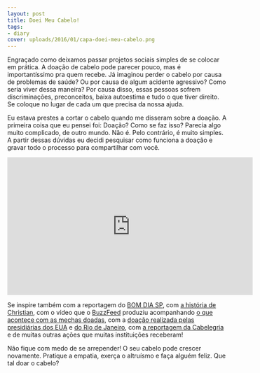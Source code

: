 ```yaml
---
layout: post
title: Doei Meu Cabelo!
tags:
- diary
cover: uploads/2016/01/capa-doei-meu-cabelo.png
---
```


Engraçado como deixamos passar projetos sociais simples de se colocar em prática. A doação de cabelo pode parecer pouco, mas é importantíssimo pra quem recebe. Já imaginou perder o cabelo por causa de problemas de saúde? Ou por causa de algum acidente agressivo? Como seria viver dessa maneira? Por causa disso, essas pessoas sofrem discriminações, preconceitos, baixa autoestima e tudo o que tiver direito. Se coloque no lugar de cada um que precisa da nossa ajuda.

Eu estava prestes a cortar o cabelo quando me disseram sobre a doação. A primeira coisa que eu pensei foi: Doação? Como se faz isso? Parecia algo muito complicado, de outro mundo. Não é. Pelo contrário, é muito simples. A partir dessas dúvidas eu decidi pesquisar como funciona a doação e gravar todo o processo para compartilhar com você.

<iframe width="560" height="315" src="https://www.youtube.com/embed/Bh8JVOw16lM" frameborder="0" allowfullscreen></iframe>

Se inspire também com a reportagem do <a href="http://g1.globo.com/sao-paulo/bom-dia-sp/videos/t/edicoes/v/perucas-dao-esperanca-e-autoestima-para-mulheres-em-tratamento-contra-o-cancer/4708863/">BOM DIA SP</a>, com <a href="http://awebic.com/pessoas/ele-sofreu-bullying-por-2-anos-enquanto-deixava-o-cabelo-crescer-para-doar-para-criancas-com-cancer/">a história de Christian</a>, com o vídeo que o <a href="https://www.youtube.com/channel/UCay_OLhWtf9iklq8zg_or0g">BuzzFeed</a> produziu acompanhando <a href="https://www.youtube.com/watch?v=tNMKzZHX-J8">o que acontece com as mechas doadas</a>, com a <a href="https://catracalivre.com.br/geral/saude-bem-estar/indicacao/presidiarias-dos-eua-doam-cabelo-para-vitimas-do-cancer/">doação realizada pelas presidiárias dos EUA</a> e <a href="https://queminova.catracalivre.com.br/inclui/presas-do-instituto-benefica-doam-cabelo-para-criancas-com-cancer/">do Rio de Janeiro</a>, com <a href="https://www.youtube.com/watch?v=hr7iQQemSBY">a reportagem da Cabelegria</a> e de muitas outras ações que muitas instituições receberam!

Não fique com medo de se arrepender! O seu cabelo pode crescer novamente. Pratique a empatia, exerça o altruísmo e faça alguém feliz. Que tal doar o cabelo?
